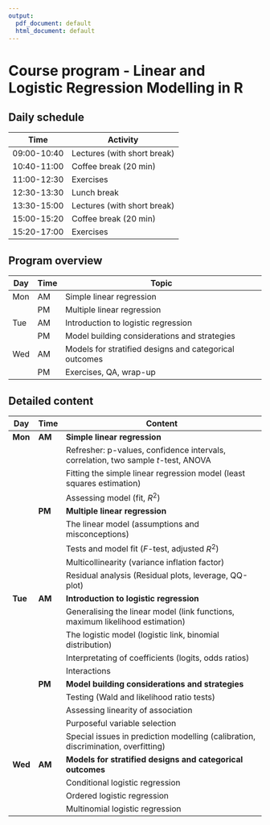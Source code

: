 ```yaml
---
output:
  pdf_document: default
  html_document: default
---
```

# Course program - Linear and Logistic Regression Modelling in R

## Daily schedule 
Time | Activity
----- | --------
09:00-10:40 | Lectures (with short break)
10:40-11:00 | Coffee break (20 min)
11:00-12:30 | Exercises
12:30-13:30 | Lunch break
13:30-15:00 | Lectures (with short break)
15:00-15:20 | Coffee break (20 min)
15:20-17:00 | Exercises

## Program overview
|Day | Time | Topic  
|--- |----- | -------- 
|Mon| AM | Simple linear regression
|   | PM | Multiple linear regression
|Tue| AM | Introduction to logistic regression
|   | PM | Model building considerations and strategies
|Wed| AM | Models for stratified designs and categorical outcomes
|   | PM | Exercises, QA, wrap-up


## Detailed content
|Day | Time | Content  
|--- |--- | --------------------    
|**Mon**| **AM** | **Simple linear regression**
|||	Refresher: p-values, confidence intervals, correlation, two sample $t$-test, ANOVA
|||	Fitting the simple linear regression model (least squares estimation) 
|||	Assessing model (fit, $R^2$)
|   | **PM** | **Multiple linear regression**
|||	The linear model (assumptions and misconceptions)
|||	Tests and model fit ($F$-test, adjusted $R^2$)
|||	Multicollinearity (variance inflation factor)
|||	Residual analysis (Residual plots, leverage, QQ-plot)
|**Tue**| **AM** | **Introduction to logistic regression**
|||	Generalising the linear model (link functions, maximum likelihood estimation)
|||	The logistic model (logistic link, binomial distribution)
|||	Interpretating of coefficients (logits, odds ratios)
|||	Interactions
|   | **PM** | **Model building considerations and strategies**
|||	Testing (Wald and likelihood ratio tests)
|||	Assessing linearity of association
|||	Purposeful variable selection
|||	Special issues in prediction modelling (calibration, discrimination, overfitting)
|**Wed**| **AM** | **Models for stratified designs and categorical outcomes** 
|||	Conditional logistic regression 
|||	Ordered logistic regression 
|||	Multinomial logistic regression 





